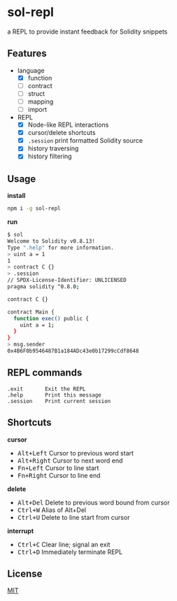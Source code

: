 # sol-repl

a REPL to provide instant feedback for Solidity snippets

## Features

* language
  * [x] function
  * [ ] contract
  * [ ] struct
  * [ ] mapping
  * [ ] import
* REPL
  * [x] Node-like REPL interactions
  * [x] cursor/delete shortcuts
  * [x] `.session` print formatted Solidity source
  * [x] history traversing
  * [x] history filtering

## Usage

**install**

```sh
npm i -g sol-repl
```

**run**

```sh
$ sol
Welcome to Solidity v0.8.13!
Type ".help" for more information.
> uint a = 1
1
> contract C {}
> .session
// SPDX-License-Identifier: UNLICENSED
pragma solidity ^0.8.0;

contract C {}

contract Main {
  function exec() public {
    uint a = 1;
  }
}
> msg.sender
0x4B6F0b9546487B1a184ADc43e0b17299cCdf8648
```

## REPL commands

```
.exit       Exit the REPL
.help       Print this message
.session    Print current session
```

## Shortcuts

**cursor**

* <kbd>Alt+Left</kbd>   Cursor to previous word start
* <kbd>Alt+Right</kbd>  Cursor to next word end
* <kbd>Fn+Left</kbd>    Cursor to line start
* <kbd>Fn+Right</kbd>   Cursor to line end

**delete**

* <kbd>Alt+Del</kbd>    Delete to previous word bound from cursor
* <kbd>Ctrl+W</kbd>     Alias of Alt+Del
* <kbd>Ctrl+U</kbd>     Delete to line start from cursor

**interrupt**

* <kbd>Ctrl+C</kbd>     Clear line; signal an exit
* <kbd>Ctrl+D</kbd>     Immediately terminate REPL

## License

[MIT](./LICENSE)
